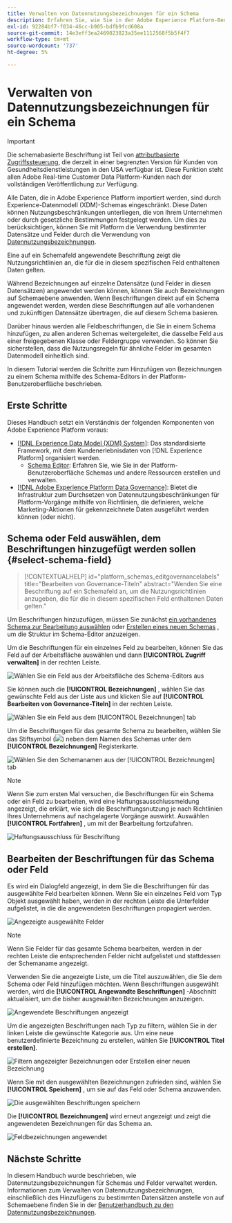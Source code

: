 ```yaml
---
title: Verwalten von Datennutzungsbezeichnungen für ein Schema
description: Erfahren Sie, wie Sie in der Adobe Experience Platform-Benutzeroberfläche Schemafeldern des Experience-Datenmodell (XDM) Datennutzungsbezeichnungen hinzufügen.
exl-id: 92284bf7-f034-46cc-b905-bdfb9fcd608a
source-git-commit: 14e3eff3ea2469023823a35ee1112568f5b5f4f7
workflow-type: tm+mt
source-wordcount: '737'
ht-degree: 5%

---
```


# Verwalten von Datennutzungsbezeichnungen für ein Schema

>[!IMPORTANT]
>
>Die schemabasierte Beschriftung ist Teil von [attributbasierte Zugriffssteuerung](../../access-control/abac/overview.md), die derzeit in einer begrenzten Version für Kunden von Gesundheitsdienstleistungen in den USA verfügbar ist. Diese Funktion steht allen Adobe Real-time Customer Data Platform-Kunden nach der vollständigen Veröffentlichung zur Verfügung.

Alle Daten, die in Adobe Experience Platform importiert werden, sind durch Experience-Datenmodell (XDM)-Schemas eingeschränkt. Diese Daten können Nutzungsbeschränkungen unterliegen, die von Ihrem Unternehmen oder durch gesetzliche Bestimmungen festgelegt werden. Um dies zu berücksichtigen, können Sie mit Platform die Verwendung bestimmter Datensätze und Felder durch die Verwendung von [Datennutzungsbezeichnungen](../../data-governance/labels/overview.md).

Eine auf ein Schemafeld angewendete Beschriftung zeigt die Nutzungsrichtlinien an, die für die in diesem spezifischen Feld enthaltenen Daten gelten.

Während Bezeichnungen auf einzelne Datensätze (und Felder in diesen Datensätzen) angewendet werden können, können Sie auch Bezeichnungen auf Schemaebene anwenden. Wenn Beschriftungen direkt auf ein Schema angewendet werden, werden diese Beschriftungen auf alle vorhandenen und zukünftigen Datensätze übertragen, die auf diesem Schema basieren.

Darüber hinaus werden alle Feldbeschriftungen, die Sie in einem Schema hinzufügen, zu allen anderen Schemas weitergeleitet, die dasselbe Feld aus einer freigegebenen Klasse oder Feldergruppe verwenden. So können Sie sicherstellen, dass die Nutzungsregeln für ähnliche Felder im gesamten Datenmodell einheitlich sind.

In diesem Tutorial werden die Schritte zum Hinzufügen von Bezeichnungen zu einem Schema mithilfe des Schema-Editors in der Platform-Benutzeroberfläche beschrieben.

## Erste Schritte

Dieses Handbuch setzt ein Verständnis der folgenden Komponenten von Adobe Experience Platform voraus:

* [[!DNL Experience Data Model (XDM) System]](../home.md): Das standardisierte Framework, mit dem Kundenerlebnisdaten von [!DNL Experience Platform] organisiert werden.
   * [Schema Editor](../ui/overview.md): Erfahren Sie, wie Sie in der Platform-Benutzeroberfläche Schemas und andere Ressourcen erstellen und verwalten.
* [[!DNL Adobe Experience Platform Data Governance]](../../data-governance/home.md): Bietet die Infrastruktur zum Durchsetzen von Datennutzungsbeschränkungen für Platform-Vorgänge mithilfe von Richtlinien, die definieren, welche Marketing-Aktionen für gekennzeichnete Daten ausgeführt werden können (oder nicht).

## Schema oder Feld auswählen, dem Beschriftungen hinzugefügt werden sollen {#select-schema-field}

>[!CONTEXTUALHELP]
>id="platform_schemas_editgovernancelabels"
>title="Bearbeiten von Governance-Titeln"
>abstract="Wenden Sie eine Beschriftung auf ein Schemafeld an, um die Nutzungsrichtlinien anzugeben, die für die in diesem spezifischen Feld enthaltenen Daten gelten."

Um Beschriftungen hinzuzufügen, müssen Sie zunächst [ein vorhandenes Schema zur Bearbeitung auswählen](../ui/resources/schemas.md#edit) oder [Erstellen eines neuen Schemas](../ui/resources/schemas.md#create) , um die Struktur im Schema-Editor anzuzeigen.

Um die Beschriftungen für ein einzelnes Feld zu bearbeiten, können Sie das Feld auf der Arbeitsfläche auswählen und dann **[!UICONTROL Zugriff verwalten]** in der rechten Leiste.

![Wählen Sie ein Feld aus der Arbeitsfläche des Schema-Editors aus](../images/tutorials/labels/manage-access.png)

Sie können auch die **[!UICONTROL Bezeichnungen]** , wählen Sie das gewünschte Feld aus der Liste aus und klicken Sie auf **[!UICONTROL Bearbeiten von Governance-Titeln]** in der rechten Leiste.

![Wählen Sie ein Feld aus dem [!UICONTROL Bezeichnungen] tab](../images/tutorials/labels/select-field-on-labels-tab.png)

Um die Beschriftungen für das gesamte Schema zu bearbeiten, wählen Sie das Stiftsymbol (![](../images/tutorials/labels/pencil-icon.png)) neben dem Namen des Schemas unter dem **[!UICONTROL Bezeichnungen]** Registerkarte.

![Wählen Sie den Schemanamen aus der [!UICONTROL Bezeichnungen] tab](../images/tutorials/labels/select-schema-on-labels-tab.png)

>[!NOTE]
>
>Wenn Sie zum ersten Mal versuchen, die Beschriftungen für ein Schema oder ein Feld zu bearbeiten, wird eine Haftungsausschlussmeldung angezeigt, die erklärt, wie sich die Beschriftungsnutzung je nach Richtlinien Ihres Unternehmens auf nachgelagerte Vorgänge auswirkt. Auswählen **[!UICONTROL Fortfahren]** , um mit der Bearbeitung fortzufahren.
>
>![Haftungsausschluss für Beschriftung](../images/tutorials/labels/disclaimer.png)

## Bearbeiten der Beschriftungen für das Schema oder Feld

Es wird ein Dialogfeld angezeigt, in dem Sie die Beschriftungen für das ausgewählte Feld bearbeiten können. Wenn Sie ein einzelnes Feld vom Typ Objekt ausgewählt haben, werden in der rechten Leiste die Unterfelder aufgelistet, in die die angewendeten Beschriftungen propagiert werden.

![Angezeigte ausgewählte Felder](../images/tutorials/labels/edit-labels.png)

>[!NOTE]
>
>Wenn Sie Felder für das gesamte Schema bearbeiten, werden in der rechten Leiste die entsprechenden Felder nicht aufgelistet und stattdessen der Schemaname angezeigt.

Verwenden Sie die angezeigte Liste, um die Titel auszuwählen, die Sie dem Schema oder Feld hinzufügen möchten. Wenn Beschriftungen ausgewählt werden, wird die **[!UICONTROL Angewandte Beschriftungen]** -Abschnitt aktualisiert, um die bisher ausgewählten Bezeichnungen anzuzeigen.

![Angewendete Beschriftungen angezeigt](../images/tutorials/labels/applied-labels.png)

Um die angezeigten Beschriftungen nach Typ zu filtern, wählen Sie in der linken Leiste die gewünschte Kategorie aus. Um eine neue benutzerdefinierte Bezeichnung zu erstellen, wählen Sie **[!UICONTROL Titel erstellen]**.

![Filtern angezeigter Bezeichnungen oder Erstellen einer neuen Bezeichnung](../images/tutorials/labels/filter-and-create-custom.png)

Wenn Sie mit den ausgewählten Bezeichnungen zufrieden sind, wählen Sie **[!UICONTROL Speichern]** , um sie auf das Feld oder Schema anzuwenden.

![Die ausgewählten Beschriftungen speichern](../images/tutorials/labels/save-labels.png)

Die **[!UICONTROL Bezeichnungen]** wird erneut angezeigt und zeigt die angewendeten Bezeichnungen für das Schema an.

![Feldbezeichnungen angewendet](../images/tutorials/labels/field-labels-added.png)

## Nächste Schritte

In diesem Handbuch wurde beschrieben, wie Datennutzungsbezeichnungen für Schemas und Felder verwaltet werden. Informationen zum Verwalten von Datennutzungsbezeichnungen, einschließlich des Hinzufügens zu bestimmten Datensätzen anstelle von auf Schemaebene finden Sie in der [Benutzerhandbuch zu den Datennutzungsbezeichnungen](../../data-governance/labels/user-guide.md).
